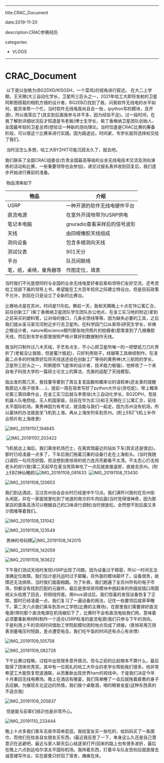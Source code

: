 ___



title:CRAC_Document

date:2019-11-20

description:CRAC参赛经历

categories:

- VLOGS

___



# CRAC_Document

​	以下是以张皓为(BG2DXD/KI5GSH，一个菜鸡)的视角进行叙述。
​	在大二上学期，王天赐(大三自动化学长，卫星所三巨头之一，2021年哈工大即将发射的卫星阿斯图搭载的相机方镜的设计者，BG2EBZ)找到了我，问我软件无线电的水平如何，能否来帮一个忙。当时软件无线电我尚且会一些，(python写的模块，且开源)，所以我答应了(其实到后面我参与并不多，因为经验不足)。过一段时间，在我了解到详细状况后才知道是韦老板(博士生学长，紫丁香微纳卫星团队创始人，全国最年轻的卫星总师)想验证一种新的测向理论。当时恰逢是CRAC比赛的筹备阶段，可以借这个比赛来进行实践。因为路途远，时间紧，韦学长就将选择权交给了我们。

​	当时没怎么多想，哈工大BY2HIT可能沉寂太久了，就去吧。

​	我们联系了全国CRAC组委会(负责全国最高等级的业余无线电技术交流及测向演练的活动和比赛，一些重要领导也会参加)，递交过报名表并收到回复后，我们逐步开始进行赛前的准备。

​	物品清单如下

| 物品                   | 介绍                         |
| ---------------------- | ---------------------------- |
| USRP                   | 一种开源的软件无线电硬件平台 |
| 直流电源               | 在室外开阔地带为USRP供电     |
| 笔记本电脑             | gnuradio查看采样后的信号波形 |
| 天线                   | 由四根橡胶天线组成           |
| 测向设备               | 包含多根测向天线             |
| 测试仪表               | 901天分                      |
| 手台                   | 队员间联络                   |
| 笔，纸，桌椅，量角器等 | 作图定位，填表               |

​	当时我们不光是想同时与全国的业余无线电爱好者前辈和领导们友好交流，还考虑给工信部下属的领导上书，希望能在工大百年校庆之际建立特设台。但是目前政策不允许，到现在只是设立了全新的比赛台。

​	比赛地点是在苏州，时间是11月初。赛前一天，我和天赐晚上十点在18公寓汇合，前往创新工厂(紫丁香微纳卫星团队学生团队办公地点，在金工实习地的附近)拿到之前采买的塑料管，公对母的接口，几条长馈线等等。因为缺失必要的工具，之后我们就从圣马家沟河附近步行去卫星所。在科学园门口从索导(研究生学长，祈祷之眼设计者，nature和science期刊那张地月照片的拍摄者)那里拿到了几根橡胶天线，然后到韦学长那里按照严格计算好的数据制作天线。	

​	我当时只制作过八木天线，手艺有点生，不小心把卫星所唯一的一把壁纸刀刀片弄折了(老板没让我赔，但是蜜汁尴尬)，只好利用钳子，线锯等工具继续制作。在凌晨二点多的时候弄好后将天线送还给在创新工厂等待的黄男神(大三航院的学长，卫星所三巨头之一，阿斯图伴飞星体的设计者，技术能力极强)，他修改了一个来自电子科技大学的一篇硕士论文上的算法，完美的适配了天线模型。

​	临出发的那几天，我找董导要到了周五复变函数和概率论的请假单(还友善的提醒我那边人贩子很多.....)，提前一周在宿舍写好了python大作业(贪吃蛇)，带上概率论第三第四章作业，在金工实习后就与李景旭(大三自动化学长，BG2DPH，竞技机器人队电控组，无人机国家级，目前在华为实习)和王天赐在三公寓汇合，前往太平国际机场。黄男神因为有考试，就没能与我们一起走。因为苏州没有机场，所以最快的办法就是坐飞机到上海，再从上海坐列车到苏州。(附上EBZ飞机上补作业照片和上海夜景)

![IMG_20191107_194645](C:\blogs\AdamZhang-0.github.io\assets\pic\crac\IMG_20191107_194645.jpg)

​	![IMG_20191107_203422](C:\blogs\AdamZhang-0.github.io\assets\pic\crac\IMG_20191107_203422.jpg)

​	飞机抵达上海后，我们乘坐机场巴士，在离宾馆最近的站处下车(其实还是很远)。那时已经凌晨一点多了，下车后我们拖着沉重的设备行走在上海街头。(当时我随口调侃一句月亮好圆，但没想到景旭哥的视力连月亮都看不太清。不太忍心打击旭老头的好兴致)第二天起早在麦当劳简单吃了一点后就直接退房，直接去苏州。(附上EBZ神仙睡颜)![IMG_20191108_081633](C:\blogs\AdamZhang-0.github.io\assets\pic\crac\IMG_20191108_081633.jpg)
​	![IMG_20191108_113430](C:\blogs\AdamZhang-0.github.io\assets\pic\crac\IMG_20191108_113430.jpg)

![IMG_20191108_120653](C:\blogs\AdamZhang-0.github.io\assets\pic\crac\IMG_20191108_120653.jpg)

​	我们到达酒店，见过苏州协会会长时已经是中午12点。我们满怀兴致的在苏州街头闲逛，并在一家面馆里吃到了地道的南方的牛肉拉面(当时觉得很神奇，因为那家店的面条高汤可以根据自己的口味进行调制)当时很放松，全然想不到后面又多少困难等着我们。

![IMG_20191108_131042](C:\blogs\AdamZhang-0.github.io\assets\pic\crac\IMG_20191108_131042.jpg)

![IMG_20191108_123549](C:\blogs\AdamZhang-0.github.io\assets\pic\crac\IMG_20191108_123549.jpg)

​	男神的号码牌![IMG_20191108_142015](C:\blogs\AdamZhang-0.github.io\assets\pic\crac\IMG_20191108_142015.jpg)

![IMG_20191108_142059](C:\blogs\AdamZhang-0.github.io\assets\pic\crac\IMG_20191108_142059.jpg)

![IMG_20191108_163622](C:\blogs\AdamZhang-0.github.io\assets\pic\crac\IMG_20191108_163622.jpg)

​	下午我们测试天线时发现USRP出现了问题。因为设备过于精密，所以一时间无法准确定位故障。我们估计是托运时过于颠簸，将外面的模块颠坏了。设备很贵，故障还无法排除，当时我们面面相觑。为了补救，我们跑遍了全苏州所有的电子市场，但都没有找到匹配的元器件。最后是景旭哥将模块中翘起来的热插拔插口用圆规尖头给摁了回去，将铜线捋直。用linux调试后，我们惊喜的发现设备恢复了正常。那时已经凌晨一点，我们复习了一遍设备的用法，记住一些要领后就草草睡下。
​	第二天六点我们乘车到苏州工学院(比赛的主赛场)，在那里我们需要焊好直流电源(带的那个直流电源在机场被扣下了，比赛时不会有直流电给我们用，意味着必须要重新用材料制作一个适合USRP标准的直流电源)我们只参与下午的测向，于是利用上午的空闲时间借助工学院航模社团的地点完成了焊接。(景旭哥用万用表测量电压时短路，差点遭受电击，我们吃午饭的时间还有点心有余悸)

![IMG_20191109_105758](C:\blogs\AdamZhang-0.github.io\assets\pic\crac\IMG_20191109_105758.jpg)

![IMG_20191109_082728](C:\blogs\AdamZhang-0.github.io\assets\pic\crac\IMG_20191109_082728.jpg)

​	下午比赛过程略，过程中出现很多意外情况，但与之前的比起根本不算什么，最后取得了团体优秀奖。其中有一位观礼的哈工大毕业的老学长帮助我们很多。他非常希望工大能恢复短波通联，从而重新出现世界ham的视线中。于是我们决定今年十月重回无线电赛场。
​	晚上在酒店有晚宴，我们简单睡了一会后就拖着疲惫的身子去应酬。为展现东北这边的热情，我们挨个桌敬酒，喝的眼冒金星(这种东西真的不适合我)

![IMG_20191109_205837](C:\blogs\AdamZhang-0.github.io\assets\pic\crac\IMG_20191109_205837.jpg)

​	但是能与前辈们结识也是非常开心。

![IMG_20191110_233444](C:\blogs\AdamZhang-0.github.io\assets\pic\crac\IMG_20191110_233444.jpg)

​	晚上十点多我们乘车去夜市简单逛逛。我给室友买一些吃的，给妈妈买了一条围巾，而他们在给各自女朋友买东西。(最近我反思了一下，单身这么久还是自己潜意识在逃避吧，最近与家人聊天后心结逐渐打开)
​	回来的路上也有很多波折，最后在晚上六点到达哈尔滨太平国际机场。我拎着东西，打着伞与队友告别后就直接去诚意楼写作业，实在疲惫只好回了宿舍，瘫痪在床。

